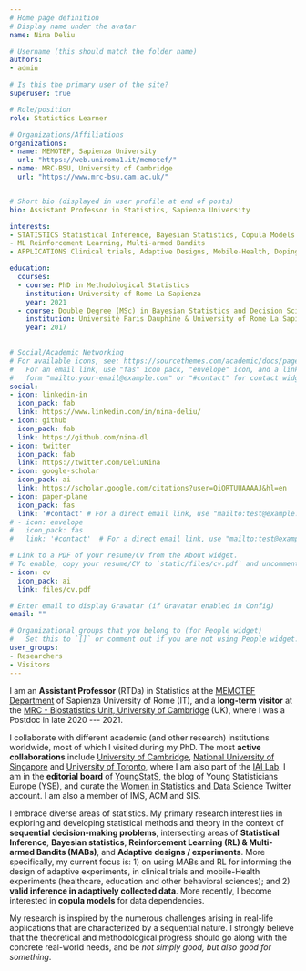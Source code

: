 ```yaml
---
# Home page definition
# Display name under the avatar
name: Nina Deliu 

# Username (this should match the folder name)
authors:
- admin

# Is this the primary user of the site?
superuser: true

# Role/position
role: Statistics Learner

# Organizations/Affiliations
organizations:
- name: MEMOTEF, Sapienza University
  url: "https://web.uniroma1.it/memotef/"
- name: MRC-BSU, University of Cambridge
  url: "https://www.mrc-bsu.cam.ac.uk/"


# Short bio (displayed in user profile at end of posts)
bio: Assistant Professor in Statistics, Sapienza University 

interests:
- STATISTICS Statistical Inference, Bayesian Statistics, Copula Models
- ML Reinforcement Learning, Multi-armed Bandits
- APPLICATIONS Clinical trials, Adaptive Designs, Mobile-Health, Doping Detection

education:
  courses:
  - course: PhD in Methodological Statistics
    institution: University of Rome La Sapienza
    year: 2021 
  - course: Double Degree (MSc) in Bayesian Statistics and Decision Sciences
    institution: Universitè Paris Dauphine & University of Rome La Sapienza 
    year: 2017

    
# Social/Academic Networking
# For available icons, see: https://sourcethemes.com/academic/docs/page-builder/#icons
#   For an email link, use "fas" icon pack, "envelope" icon, and a link in the
#   form "mailto:your-email@example.com" or "#contact" for contact widget.
social:
- icon: linkedin-in
  icon_pack: fab
  link: https://www.linkedin.com/in/nina-deliu/
- icon: github
  icon_pack: fab
  link: https://github.com/nina-dl
- icon: twitter
  icon_pack: fab
  link: https://twitter.com/DeliuNina
- icon: google-scholar
  icon_pack: ai
  link: https://scholar.google.com/citations?user=QiORTUUAAAAJ&hl=en
- icon: paper-plane
  icon_pack: fas
  link: '#contact' # For a direct email link, use "mailto:test@example.org".
# - icon: envelope
#   icon_pack: fas
#   link: '#contact'  # For a direct email link, use "mailto:test@example.org".

# Link to a PDF of your resume/CV from the About widget.
# To enable, copy your resume/CV to `static/files/cv.pdf` and uncomment the lines below.
- icon: cv
  icon_pack: ai
  link: files/cv.pdf

# Enter email to display Gravatar (if Gravatar enabled in Config)
email: ""

# Organizational groups that you belong to (for People widget)
#   Set this to `[]` or comment out if you are not using People widget.
user_groups:
- Researchers
- Visitors
---
```


I am an **Assistant Professor** (RTDa) in Statistics at the [MEMOTEF Department](https://web.uniroma1.it/memotef/) of Sapienza University of Rome (IT), and a **long-term visitor** at the [MRC - Biostatistics Unit, University of Cambridge](https://www.mrc-bsu.cam.ac.uk/) (UK), where I was a Postdoc in late 2020 --- 2021. 

I collaborate with different academic (and other research) institutions worldwide, most of which I visited during my PhD. The most **active collaborations** include [University of Cambridge](https://www.mrc-bsu.cam.ac.uk/), [National University of Singapore](http://www.nus.edu.sg/) and [University of Toronto](https://www.utoronto.ca/), where I am also part of the [IAI Lab](http://www.josephjaywilliams.com/people). I am in the **editorial board** of [YoungStatS](https://youngstats.github.io/about/), the blog of Young Statisticians Europe (YSE), and curate the [Women in Statistics and Data Science](https://twitter.com/WomenInStat) Twitter account. I am also a member of IMS, ACM and SIS. 

I embrace diverse areas of statistics. My primary research interest lies in exploring and developing statistical methods and theory in the context of **sequential decision-making problems**, intersecting areas of **Statistical Inference**, **Bayesian statistics**, **Reinforcement Learning (RL) & Multi-armed Bandits (MABs)**, and **Adaptive designs / experiments**. More specifically, my current focus is: 1) on using MABs and RL for informing the design of adaptive experiments, in clinical trials and mobile-Health experiments (healthcare, education and other behavioral sciences); and 2) **valid inference in adaptively collected data**. More recently, I become interested in **copula models** for data dependencies. 

My research is inspired by the numerous challenges arising in real-life applications that are characterized by a sequential nature. I strongly believe that the theoretical and methodological progress should go along with the concrete real-world needs, and be *not simply good, but also good for something*. 
